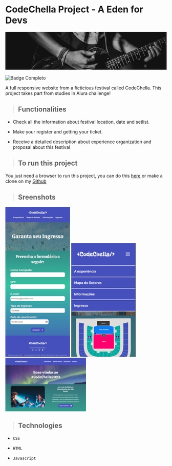 
# CodeChella Project - A Eden for Devs

<img src="./assets/guitarrista-readme.jpg">  

![Badge Completo](https://img.shields.io/badge/status-completo-green)  

A full responsive website from a ficticious festival called CodeChella. This project takes part from studies in Alura challenge!

> ## Functionalities 

* Check all the information about festival location, date and setlist.

* Make your register and getting your ticket.

* Receive a detailed description about experience organization and proposal about this festival 

> ## To run this project 

You just need a browser to run this project, you can do this [here](https://projeto-codechella-indol.vercel.app/) or make a clone on my [Github](https://github.com/Feehh32/projeto-codechella)  

> ## Sreenshots

<img src="./assets/screenshot-tablet.jpeg" width="40%">  
  
<img src="./assets/screenshot-mobile.png" width="40%%">  

<img src="./assets/screenshot-index.png" width="50%">

> ## Technologies

* `` CSS ``

* ``HTML``

* ``Javascript``

